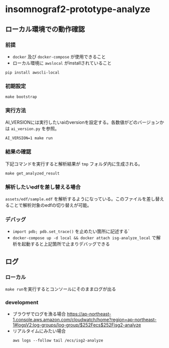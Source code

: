 # insomnograf2-prototype-analyze

## ローカル環境での動作確認

### 前提
* `docker` 及び `docker-compose` が使用できること
* ローカル環境に `awslocal` がinstallされていること
```shell
pip install awscli-local
```

### 初期設定
```shell
make bootstrap
```

### 実行方法
AI_VERSIONには実行したいaiのversionを設定する。各数値がどのバージョンかは `ai_version.py` を参照。
```shell
AI_VERSION=1 make run
```

### 結果の確認
下記コマンドを実行すると解析結果が `tmp` フォルダ内に生成される。
```shell
make get_analyzed_result
```

### 解析したいedfを差し替える場合
`assets/edf/sample.edf` を解析するようになっている。このファイルを差し替えることで解析対象のedfの切り替えが可能。

### デバッグ
* `import pdb; pdb.set_trace()` を止めたい箇所に記述する`
* `docker-compose up -d local && docker attach isg-analyze_local` で解析を起動すると上記箇所で止まりデバッグできる

## ログ
### ローカル
`make run`を実行するとコンソールにそのままログが出る

### development
- ブラウザでログを漁る場合
    https://ap-northeast-1.console.aws.amazon.com/cloudwatch/home?region=ap-northeast-1#logsV2:log-groups/log-group/$252Fecs$252Fisg2-analyze
- リアルタイムにみたい場合
    ```shell
    aws logs --follow tail /ecs/isg2-analyze
    ```
